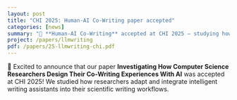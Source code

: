 ```yaml
---
layout: post
title: "CHI 2025: Human‑AI Co‑Writing paper accepted"
categories: [news]
summary: "📝 **Human‑AI Co‑Writing** accepted at CHI 2025 — studying how researchers collaborate with AI writing assistants."
project: /papers/llmwriting
pdf: /papers/25-llmwriting-chi.pdf
---
```


📝 Excited to announce that our paper **Investigating How Computer Science Researchers Design Their Co‑Writing Experiences With AI** was accepted at CHI 2025! We studied how researchers adapt and integrate intelligent writing assistants into their scientific writing workflows.
